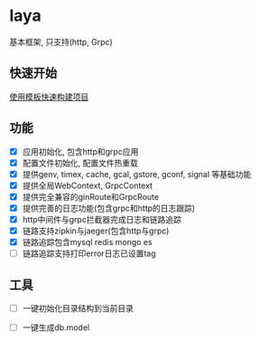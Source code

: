 # laya

基本框架, 只支持(http, Grpc)

## 快速开始

[使用模板快速构建项目](https://github.com/layasugar/laya-template)

## 功能

- [x] 应用初始化, 包含http和grpc应用
- [x] 配置文件初始化, 配置文件热重载
- [x] 提供genv, timex, cache, gcal, gstore, gconf, signal 等基础功能
- [x] 提供全局WebContext, GrpcContext
- [x] 提供完全兼容的ginRoute和GrpcRoute
- [x] 提供完善的日志功能(包含grpc和http的日志跟踪)
- [x] http中间件与grpc拦截器完成日志和链路追踪
- [x] 链路支持zipkin与jaeger(包含http与grpc)
- [x] 链路追踪包含mysql redis mongo es
- [ ] 链路追踪支持打印error日志已设置tag

## 工具

- [ ] 一键初始化目录结构到当前目录
- [ ] 一键生成db.model

